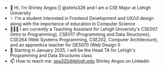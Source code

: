 - 👋 Hi, I’m Shirley Angos || @shirls326 and I am a CSE Major at Lehigh University
- ✨ I'm a student interested in Frontend Development and UX/UI design along with the importance of education in Computer Science
- 👩🏽‍💻 I am currently a Teaching Assistant for Lehigh University's CSE007 (Intro to Programming), CSE017 (Programming and Data Structures), CSE264 (Web Systems Programming, CSE202, Computer Architecture), and an apprentice teacher for DES070 (Web Design I)
- 🎀 Starting in January 2025, I will be the Head TA for Lehigh's Programming and Data Structures class
- 📫 How to reach me:
     sea325@lehigh.edu
     Shirley Angos on Linkedin

<!---
shirls326/shirls326 is a ✨ special ✨ repository because its `README.md` (this file) appears on your GitHub profile.
You can click the Preview link to take a look at your changes.
--->
